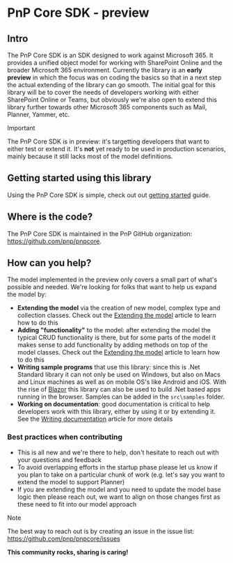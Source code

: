 ﻿# PnP Core SDK - preview

## Intro

The PnP Core SDK is an SDK designed to work against Microsoft 365. It provides a unified object model for working with SharePoint Online and the broader Microsoft 365 environment. Currently the library is an **early preview** in which the focus was on coding the basics so that in a next step the actual extending of the library can go smooth. The initial goal for this library will be to cover the needs of developers working with either SharePoint Online or Teams, but obviously we're also open to extend this library further towards other Microsoft 365 components such as Mail, Planner, Yammer, etc.

> [!Important]
> The PnP Core SDK is in preview: it's targetting developers that want to either test or extend it. It's **not** yet ready to be used in production scenarios, mainly because it still lacks most of the model definitions.

## Getting started using this library

Using the PnP Core SDK is simple, check out out [getting started](consumer/readme.md) guide.

## Where is the code?

The PnP Core SDK is maintained in the PnP GitHub organization: https://github.com/pnp/pnpcore.

## How can you help?

The model implemented in the preview only covers a small part of what's possible and needed. We're looking for folks that want to help us expand the model by:

- **Extending the model** via the creation of new model, complex type and collection classes. Check out the [Extending the model](contributor/readme.md) article to learn how to do this
- **Adding "functionality"** to the model: after extending the model the typical CRUD functionality is there, but for some parts of the model it makes sense to add functionality by adding methods on top of the model classes. Check out the [Extending the model](contributor/readme.md) article to learn how to do this
- **Writing sample programs** that use this library: since this is .Net Standard library it can not only be used on Windows, but also on Macs and Linux machines as well as on mobile OS's like Android and iOS. With the rise of [Blazor](https://dotnet.microsoft.com/apps/aspnet/web-apps/blazor) this library can also be used to build .Net based apps running in the browser. Samples can be added in the `src\samples` folder.
- **Working on documentation**: good documentation is critical to help developers work with this library, either by using it or by extending it. See the [Writing documentation](contributor/writing%20documentation.md) article for more details

### Best practices when contributing

- This is all new and we're there to help, don't hesitate to reach out with your questions and feedback
- To avoid overlapping efforts in the startup phase please let us know if you plan to take on a particular chunk of work (e.g. let's say you want to extend the model to support Planner)
- If you are extending the model and you need to update the model base logic then please reach out, we want to align on those changes first as these need to fit into our model approach

> [!Note]
> The best way to reach out is by creating an issue in the issue list: https://github.com/pnp/pnpcore/issues

**This community rocks, sharing is caring!**